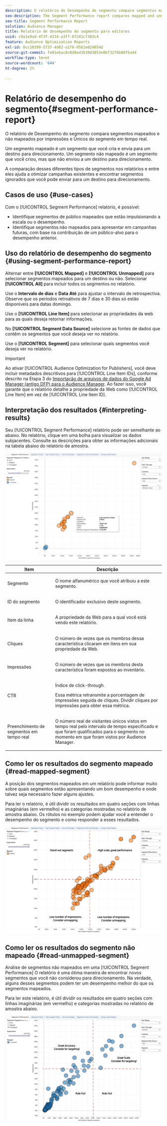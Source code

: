 ```yaml
---
description: O relatório de Desempenho do segmento compara segmentos mapeados e não mapeados por impressões e Únicos do segmento em tempo real. Um segmento mapeado é um segmento que você cria e envia para um destino para direcionamento. Um segmento não mapeado é um segmento que você criou, mas que não enviou a um destino para direcionamento. A comparação desses diferentes tipos de segmentos nos relatórios e entre eles ajuda a otimizar campanhas existentes e encontrar segmentos ignorados que você pode enviar para um destino para direcionamento.
seo-description: The Segment Performance report compares mapped and unmapped segments by impressions and Real-Time Segment Uniques. A mapped segment is a segment you create and send to a destination for targeting. An unmapped segment is a segment that you've created but have not sent to a destination for targeting. Comparing these different segment types within and between reports helps you optimize existing campaigns and find overlooked segments that you may want to send to a destination for targeting.
seo-title: Segment Performance Report
solution: Audience Manager
title: Relatório de desempenho do segmento para editores
uuid: c9a1e9ad-4f3f-4334-a3ff-0f241c7303c4
feature: Audience Optimization Reports
exl-id: 0cc10399-5737-4d82-a1f6-9561e024054d
source-git-commit: fe01ebac8c0d0ad3630d3853e0bf32f0b00f6a44
workflow-type: tm+mt
source-wordcount: '644'
ht-degree: 2%

---
```


# Relatório de desempenho do segmento{#segment-performance-report}

O relatório de Desempenho do segmento compara segmentos mapeados e não mapeados por impressões e Únicos do segmento em tempo real.

Um segmento mapeado é um segmento que você cria e envia para um destino para direcionamento. Um segmento não mapeado é um segmento que você criou, mas que não enviou a um destino para direcionamento.

A comparação desses diferentes tipos de segmentos nos relatórios e entre eles ajuda a otimizar campanhas existentes e encontrar segmentos ignorados que você pode enviar para um destino para direcionamento.

## Casos de uso {#use-cases}

Com o [!UICONTROL Segment Performance] relatório, é possível:

* Identifique segmentos de público mapeados que estão impulsionando a escala ou o desempenho.
* Identifique segmentos não mapeados para apresentar em campanhas futuras, com base na contribuição de um público-alvo para o desempenho anterior.

## Uso do relatório de desempenho do segmento {#using-segment-performance-report}

Alternar entre **[!UICONTROL Mapped]** e **[!UICONTROL Unmapped]** para selecionar segmentos mapeados para um destino ou não. Selecionar **[!UICONTROL All]** para incluir todos os segmentos no relatório.

Use o **Intervalo de dias** e **Data Até** para ajustar o intervalo de retrospectiva. Observe que os períodos retroativos de 7 dias e 30 dias só estão disponíveis para datas domingo.

Use o **[!UICONTROL Line Item]** para selecionar as propriedades da web para as quais deseja retornar informações.

No **[!UICONTROL Segment Data Source]** selecione as fontes de dados que contêm os segmentos que você deseja ver no relatório.

Use o **[!UICONTROL Segment]** para selecionar quais segmentos você deseja ver no relatório.

>[!IMPORTANT]
>
>Ao ativar [!UICONTROL Audience Optimization for Publishers], você deve incluir metadados descritivos para [!UICONTROL Line Item IDs], conforme descrito na Etapa 3 do [Importação de arquivos de dados do Google Ad Manager (antigo DFP) para o Audience Manager](../../../reporting/audience-optimization-reports/aor-publishers/import-dfp.md). Ao fazer isso, você garante que o relatório detalhe a propriedade da Web como [!UICONTROL Line Item] em vez de [!UICONTROL Line Item ID].

## Interpretação dos resultados {#interpreting-results}

Seu [!UICONTROL Segment Performance] relatório pode ser semelhante ao abaixo. No relatório, clique em uma bolha para visualizar os dados subjacentes. Consulte as descrições para obter as informações adicionais na tabela abaixo do relatório de amostra.

![](assets/publisher_segment_performance.png)

<table id="table_AFE2540583C34835B04584693ADFD26A"> 
 <thead> 
  <tr> 
   <th colname="col1" class="entry"> Item </th> 
   <th colname="col2" class="entry"> Descrição </th> 
  </tr>
 </thead>
 <tbody> 
  <tr> 
   <td colname="col1"> <p>Segmento </p> </td> 
   <td colname="col2"> <p>O nome alfanumérico que você atribuiu a este segmento. </p> </td> 
  </tr> 
  <tr> 
   <td colname="col1"> <p>ID do segmento </p> </td> 
   <td colname="col2"> <p>O identificador exclusivo deste segmento. </p> </td> 
  </tr> 
  <tr> 
   <td colname="col1"> <p>Item da linha </p> </td> 
   <td colname="col2"> <p>A propriedade da Web para a qual você está vendo este relatório. </p> </td> 
  </tr> 
  <tr> 
   <td colname="col1"> <p>Cliques </p> </td> 
   <td colname="col2"> <p>O número de vezes que os membros dessa característica clicaram em itens em sua propriedade da Web. </p> </td> 
  </tr> 
  <tr> 
   <td colname="col1"> <p>Impressões </p> </td> 
   <td colname="col2"> <p>O número de vezes que os membros desta característica foram expostos ao inventário. </p> </td> 
  </tr> 
  <tr> 
   <td colname="col1"> <p>CTR </p> </td> 
   <td colname="col2"> <p>Índice de click-through. </p> <p>Essa métrica retransmite a porcentagem de impressões seguida de cliques. Dividir cliques por impressões para obter essa métrica. </p> </td> 
  </tr> 
  <tr> 
   <td colname="col1"> <p>Preenchimento de segmentos em tempo real </p> </td> 
   <td colname="col2"> <p>O número real de visitantes únicos vistos em tempo real pelo intervalo de tempo especificado e que foram qualificados para o segmento no momento em que foram vistos por <span class="keyword"> Audience Manager</span>. </p> </td> 
  </tr> 
 </tbody> 
</table>

## Como ler os resultados do segmento mapeado {#read-mapped-segment}

A posição dos segmentos mapeados em um relatório pode informar muito sobre quais segmentos estão apresentando um bom desempenho e onde talvez seja necessário fazer alguns ajustes.

Para ler o relatório, é útil dividir os resultados em quatro seções com linhas imaginárias (em vermelho) e as categorias mostradas no relatório de amostra abaixo. Os rótulos no exemplo podem ajudar você a entender o desempenho do segmento e como responder a esses resultados.

![](assets/publisher_segment_performance_mapped.png)

## Como ler os resultados do segmento não mapeado {#read-unmapped-segment}

Análise de segmentos não mapeados em uma [!UICONTROL Segment Performance] O relatório é uma ótima maneira de encontrar novos segmentos que você não considerou para direcionamento. Na verdade, alguns desses segmentos podem ter um desempenho melhor do que os segmentos mapeados.

Para ler este relatório, é útil dividir os resultados em quatro seções com linhas imaginárias (em vermelho) e categorias mostradas no relatório de amostra abaixo.

![](assets/publisher_segment_performance_unmapped.png)
